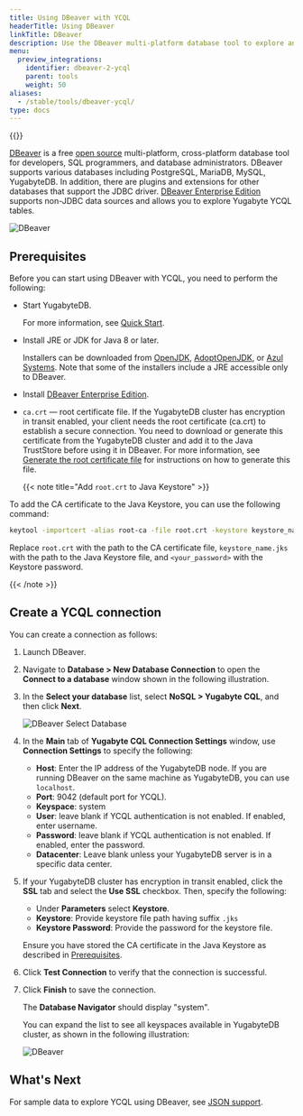 ```yaml
---
title: Using DBeaver with YCQL
headerTitle: Using DBeaver
linkTitle: DBeaver
description: Use the DBeaver multi-platform database tool to explore and query YugabyteDB YCQL.
menu:
  preview_integrations:
    identifier: dbeaver-2-ycql
    parent: tools
    weight: 50
aliases:
  - /stable/tools/dbeaver-ycql/
type: docs
---
```


{{<api-tabs>}}

[DBeaver](https://dbeaver.io/) is a free [open source](https://github.com/dbeaver/dbeaver) multi-platform, cross-platform database tool for developers, SQL programmers, and database administrators. DBeaver supports various databases including PostgreSQL, MariaDB, MySQL, YugabyteDB. In addition, there are plugins and extensions for other databases that support the JDBC driver. [DBeaver Enterprise Edition](https://dbeaver.com/) supports non-JDBC data sources and allows you to explore Yugabyte YCQL tables.

![DBeaver](/images/develop/tools/dbeaver/dbeaver-view.png)

## Prerequisites

Before you can start using DBeaver with YCQL, you need to perform the following:

- Start YugabyteDB.

  For more information, see [Quick Start](/stable/quick-start/macos/).

- Install JRE or JDK for Java 8 or later.

  Installers can be downloaded from [OpenJDK](http://jdk.java.net/), [AdoptOpenJDK](https://adoptopenjdk.net/), or [Azul Systems](https://www.azul.com/downloads/zulu-community/). Note that some of the installers include a JRE accessible only to DBeaver.

- Install [DBeaver Enterprise Edition](https://dbeaver.com/download/enterprise/).

- `ca.crt` — root certificate file. If the YugabyteDB cluster has encryption in transit enabled, your client needs the root certificate (ca.crt) to establish a secure connection. You need to download or generate this certificate from the YugabyteDB cluster and add it to the Java TrustStore before using it in DBeaver. For more information, see [Generate the root certificate file](../../../secure/tls-encryption/server-certificates/#generate-the-root-certificate-file) for instructions on how to generate this file.

  {{< note title="Add `root.crt` to Java Keystore" >}}

To add the CA certificate to the Java Keystore, you can use the following command:

```bash
keytool -importcert -alias root-ca -file root.crt -keystore keystore_name.jks -storetype JKS -storepass <your_password> -noprompt
```

Replace `root.crt` with the path to the CA certificate file, `keystore_name.jks` with the path to the Java Keystore file, and `<your_password>` with the Keystore password.

  {{< /note >}}

## Create a YCQL connection

You can create a connection as follows:

1. Launch DBeaver.
1. Navigate to **Database > New Database Connection** to open the **Connect to a database** window shown in the following illustration.
1. In the **Select your database** list, select **NoSQL > Yugabyte CQL**, and then click **Next**.

    ![DBeaver Select Database](/images/develop/tools/dbeaver/dbeaver-select-db-ycql.png)

1. In the **Main** tab of **Yugabyte CQL Connection Settings** window, use **Connection Settings** to specify the following:

    - **Host**: Enter the IP address of the YugabyteDB node. If you are running DBeaver on the same machine as YugabyteDB, you can use `localhost`.
    - **Port**: 9042 (default port for YCQL).
    - **Keyspace**: system
    - **User**: leave blank if YCQL authentication is not enabled. If enabled, enter username.
    - **Password**: leave blank if YCQL authentication is not enabled. If enabled, enter the password.
    - **Datacenter**: Leave blank unless your YugabyteDB server is in a specific data center.

1. If your YugabyteDB cluster has encryption in transit enabled, click the **SSL** tab and select the **Use SSL** checkbox. Then, specify the following:

    - Under **Parameters** select **Keystore**.
    - **Keystore**: Provide keystore file path having suffix `.jks`
    - **Keystore Password**: Provide the password for the keystore file.

    Ensure you have stored the CA certificate in the Java Keystore as described in [Prerequisites](#prerequisites).

1. Click **Test Connection** to verify that the connection is successful.
1. Click **Finish** to save the connection.

    The **Database Navigator** should display "system".

    You can expand the list to see all keyspaces available in YugabyteDB cluster, as shown in the following illustration:

    ![DBeaver](/images/develop/tools/dbeaver/dbeaver-ycql-system.png)

## What's Next

For sample data to explore YCQL using DBeaver, see [JSON support](../../../explore/ycql-language/jsonb-ycql/).

